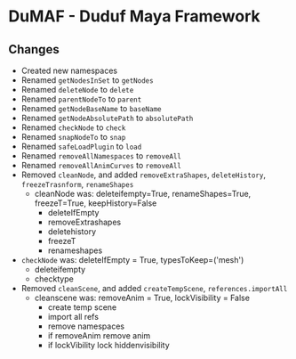 # DuMAF - Duduf Maya Framework

## Changes

- Created new namespaces
- Renamed `getNodesInSet` to `getNodes`
- Renamed `deleteNode` to `delete`
- Renamed `parentNodeTo` to `parent`
- Renamed `getNodeBaseName` to `baseName`
- Renamed `getNodeAbsolutePath` to `absolutePath`
- Renamed `checkNode` to `check`
- Renamed `snapNodeTo` to `snap`
- Renamed `safeLoadPlugin` to `load`
- Renamed `removeAllNamespaces` to `removeAll`
- Renamed `removeAllAnimCurves` to `removeAll`
- Removed `cleanNode`, and added `removeExtraShapes`, `deleteHistory`, `freezeTrasnform`, `renameShapes`
    - cleanNode was: deleteifempty=True, renameShapes=True, freezeT=True, keepHistory=False
        - deleteIfEmpty
        - removeExtrashapes
        - deletehistory
        - freezeT
        - renameshapes
- `checkNode` was: deleteIfEmpty = True, typesToKeep=('mesh')
    - deleteifempty
    - checktype
- Removed `cleanScene`, and added `createTempScene`, `references.importAll`
    - cleanscene was: removeAnim = True, lockVisibility = False
        - create temp scene
        - import all refs
        - remove namespaces
        - if removeAnim remove anim
        - if lockVibility lock hiddenvisibility

